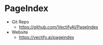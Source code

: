 # PageIndex

- Git Repo
  - https://github.com/VectifyAI/PageIndex
- Website
  - https://vectify.ai/pageindex